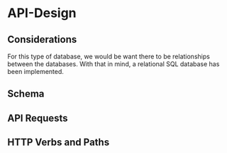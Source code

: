 # API-Design

## Considerations

For this type of database, we would be want there to be relationships between the databases. With that in mind, a relational SQL database has been implemented. 

## Schema 


## API Requests 


## HTTP Verbs and Paths


